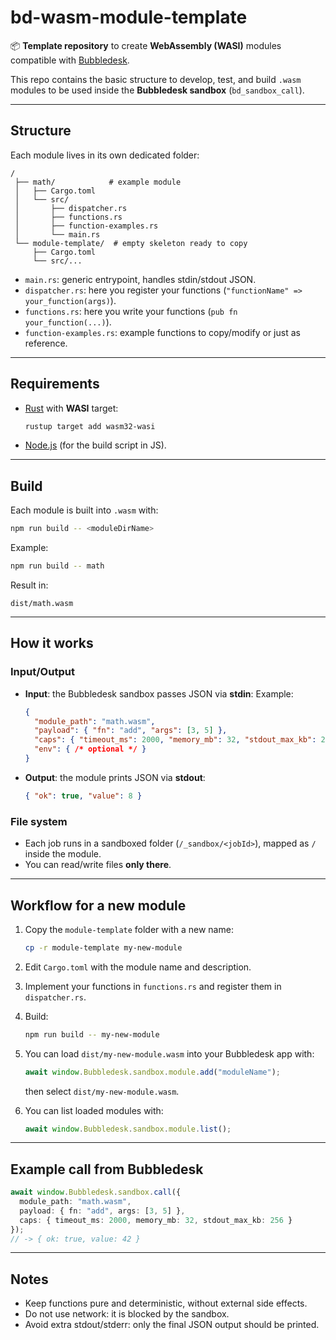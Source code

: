 # bd-wasm-module-template

📦 **Template repository** to create **WebAssembly (WASI)** modules compatible with [Bubbledesk](https://bubbledesk.app).

This repo contains the basic structure to develop, test, and build `.wasm` modules to be used inside the **Bubbledesk sandbox** (`bd_sandbox_call`).

---

## Structure

Each module lives in its own dedicated folder:

```
/
 ├── math/            # example module
 │   ├── Cargo.toml
 │   └── src/
 │       ├── dispatcher.rs
 │       ├── functions.rs
 │       ├── function-examples.rs
 │       └── main.rs
 └── module-template/  # empty skeleton ready to copy
     ├── Cargo.toml
     └── src/...
```

- `main.rs`: generic entrypoint, handles stdin/stdout JSON.  
- `dispatcher.rs`: here you register your functions (`"functionName" => your_function(args)`).
- `functions.rs`: here you write your functions (`pub fn your_function(...)`).
- `function-examples.rs`: example functions to copy/modify or just as reference.  

---

## Requirements

- [Rust](https://www.rust-lang.org/) with **WASI** target:
  ```bash
  rustup target add wasm32-wasi
  ```
- [Node.js](https://nodejs.org/) (for the build script in JS).

---

## Build

Each module is built into `.wasm` with:

```bash
npm run build -- <moduleDirName>
```

Example:

```bash
npm run build -- math
```

Result in:

```
dist/math.wasm
```

---

## How it works

### Input/Output

- **Input**: the Bubbledesk sandbox passes JSON via **stdin**:
  Example:
  ```json
  {
    "module_path": "math.wasm",
    "payload": { "fn": "add", "args": [3, 5] },
    "caps": { "timeout_ms": 2000, "memory_mb": 32, "stdout_max_kb": 256 },
    "env": { /* optional */ }
  }
  ```
- **Output**: the module prints JSON via **stdout**:
  ```json
  { "ok": true, "value": 8 }
  ```

### File system

- Each job runs in a sandboxed folder (`/_sandbox/<jobId>`), mapped as `/` inside the module.  
- You can read/write files **only there**.

---

## Workflow for a new module

1. Copy the `module-template` folder with a new name:
    ```bash
    cp -r module-template my-new-module
    ```
2. Edit `Cargo.toml` with the module name and description.
3. Implement your functions in `functions.rs` and register them in `dispatcher.rs`.
4. Build:
    ```bash
    npm run build -- my-new-module
    ```
5. You can load `dist/my-new-module.wasm` into your Bubbledesk app with:
    ```ts
    await window.Bubbledesk.sandbox.module.add("moduleName");
    ```
    then select `dist/my-new-module.wasm`.

6. You can list loaded modules with:

    ```ts
    await window.Bubbledesk.sandbox.module.list();
    ```
---

## Example call from Bubbledesk

```ts
await window.Bubbledesk.sandbox.call({
  module_path: "math.wasm",
  payload: { fn: "add", args: [3, 5] },
  caps: { timeout_ms: 2000, memory_mb: 32, stdout_max_kb: 256 }
});
// -> { ok: true, value: 42 }
```

---

## Notes

- Keep functions pure and deterministic, without external side effects.
- Do not use network: it is blocked by the sandbox.
- Avoid extra stdout/stderr: only the final JSON output should be printed.
